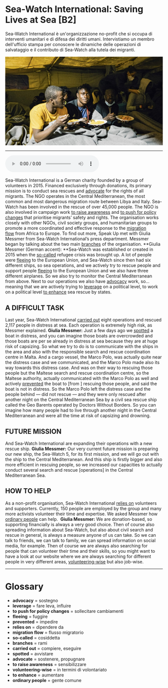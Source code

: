 # Sea-Watch International: Saving Lives at Sea   [B2]

Sea-Watch International è un'organizzazione no-profit che si occupa di interventi umanitari e di difesa dei diritti umani. Intervistiamo un membro dell'ufficio stampa per conoscere le dinamiche delle operazioni di salvataggio e il contributo di Sea-Watch alla tutela dei migranti.

![](Sea-Watch%20International%20Saving%20Lives%20at%20Sea.jpg)

--------------

<div>
<audio controls autoplay>
    <source src="https://raw.githubusercontent.com/dartie/speakup/main/2023-07/Sea-Watch%20International%20Saving%20Lives%20at%20Sea.mp3" type="audio/mpeg">
</audio>
</div>


Sea-Watch International is a German charity founded by a group of volunteers in 2015. Financed exclusively through donations, its primary mission is to conduct sea rescues and [advocate](## "sostenere, propugnare") for the rights of all migrants. The NGO operates in the Central Mediterranean, the most common and most dangerous migration route between Libya and Italy. Sea-Watch has been involved in the rescue of over 45,000 people. The NGO is also involved in campaign work [to raise awareness](## "sensibilizzare") and [to push for policy changes](## "sollecitare cambiamenti") that prioritise migrants’ safety and rights. The organisation works closely with other NGOs, civil society groups, and humanitarian groups to promote a more coordinated and effective response to the [migration flow](## "flusso migratorio") from Africa to Europe. To find out more, Speak Up met with Giulia Messmer from Sea-Watch International’s press department. Messmer began by talking about the two main [branches](## "rami") of the organisation.
**Giulia Messmer (German accent): **Sea-Watch was established or created in 2015 when the [so-called](## "cosiddetta") refugee crisis was brought up. A lot of people were [fleeing](## "fuggire") to the European Union, and Sea-Watch since then had six different ships, so sea operations, and we actively try to rescue people and support people [fleeing](## "fuggire") to the European Union and we also have three different airplanes. So we also try to monitor the Central Mediterranean from above. Next to our operations we also have [advocacy](## "sostegno") work, so… meaning that we are actively trying to [leverage](## "fare leva, influire") on a political level, to work on a political level [to enhance](## "aumentare") sea rescue by states.

## A DIFFICULT TASK 
Last year, Sea-Watch International [carried out](## "compiere, eseguire") eight operations and rescued 2,117 people in distress at sea. Each operation is extremely high risk, as Messmer explained.
**Giulia Messmer:** Just a few days ago we [spotted](## "avvistare") a boat in distress, and you can imagine those boats are overcrowded and those boats are per se already in distress at sea because they are at huge risk of capsizing. So what we try to do is to communicate with the ships in the area and also with the responsible search and rescue coordination centre in Malta. And a cargo vessel, the Marco Polo, was actually quite near the distress case and we communicated, and the Marco Polo made also its way towards this distress case. And was on their way to rescuing those people but the Maltese search and rescue coordination centre, so the Maltese authority, actually communicated with the Marco Polo as well and actively [prevented](## "impedire") the boat to [from ] rescuing those people, and said the boat is not in distress. So the Marco Polo left the distress case and the people behind — did not rescue — and they were only rescued after another night on the Central Mediterranean Sea by a civil sea rescue ship called the Geo Barents operated by Doctors Without Borders. So you can imagine how many people had to live through another night in the Central Mediterranean and were all the time at risk of capsizing and drowning.

## FUTURE MISSION
And Sea-Watch International are expanding their operations with a new rescue ship.
**Giulia Messmer:** Our very current future mission is preparing our new ship, the Sea-Watch 5, for its first mission, and we will go out with the ship to the Central Mediterranean. And this ship is firstly bigger and also more efficient in rescuing people, so we increased our capacities to actually conduct several search and rescue [operations] in the Central Mediterranean Sea.

## HOW TO HELP
As a non-profit organisation, Sea-Watch International [relies on](## "dipendere da") volunteers and supporters. Currently, 150 people are employed by the group and many more activists volunteer their time and expertise. We asked Messmer how [ordinary people](## "gente comune") can help. 
**Giulia Messmer:** We are donation-based, so supporting financially is always a very good choice. Then of course also spreading information about Sea-Watch, but also about civil search and rescue in general, is always a measure anyone of us can take. So we can talk to friends, we can talk to family, we can spread information on social media, for example. Then of course we are always also searching for people that can volunteer their time and their skills, so you might want to have a look at our website where we are always searching for different people in very different areas, [volunteering-wise](## "in termini di volontariato") but also job-wise. 

--------------

<div style = "display:block; clear:both; page-break-after:always;"></div>

# Glossary
* **advocacy** = sostegno
* **leverage** = fare leva, influire
* **to push for policy changes** = sollecitare cambiamenti
* **fleeing** = fuggire
* **prevented** = impedire
* **relies on** = dipendere da
* **migration flow** = flusso migratorio
* **so-called** = cosiddetta
* **branches** = rami
* **carried out** = compiere, eseguire
* **spotted** = avvistare
* **advocate** = sostenere, propugnare
* **to raise awareness** = sensibilizzare
* **volunteering-wise** = in termini di volontariato
* **to enhance** = aumentare
* **ordinary people** = gente comune
